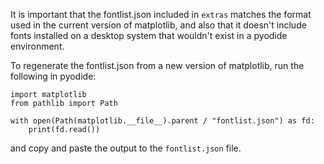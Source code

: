 It is important that the fontlist.json included in `extras` matches the format
used in the current version of matplotlib, and also that it doesn't include
fonts installed on a desktop system that wouldn't exist in a pyodide
environment.

To regenerate the fontlist.json from a new version of matplotlib, run the
following in pyodide:

```
import matplotlib
from pathlib import Path

with open(Path(matplotlib.__file__).parent / "fontlist.json") as fd:
    print(fd.read())
```

and copy and paste the output to the `fontlist.json` file.

